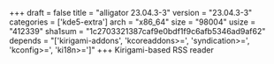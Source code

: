 +++
draft = false
title = "alligator 23.04.3-3"
version = "23.04.3-3"
categories = ['kde5-extra']
arch = "x86_64"
size = "98004"
usize = "412339"
sha1sum = "1c2703321387caf9e0bdf1f9c6afb5346ad9af62"
depends = "['kirigami-addons', 'kcoreaddons>=', 'syndication>=', 'kconfig>=', 'ki18n>=']"
+++
Kirigami-based RSS reader